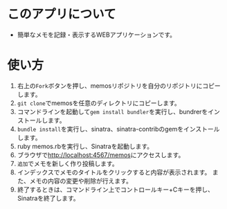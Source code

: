 # このアプリについて
- 簡単なメモを記録・表示するWEBアプリケーションです。
# 使い方
1. 右上の`Fork`ボタンを押し、memosリポジトリを自分のリポジトリにコピーします。
1. `git clone`でmemosを任意のディレクトリにコピーします。
1. コマンドラインを起動して`gem install bundler`を実行し、bundrerをインストールします。
1. `bundle install`を実行し、sinatra、sinatra-contribのgemをインストールします。
1. ruby memos.rbを実行し、Sinatraを起動します。
1. ブラウザで<http://localhost:4567/memos>にアクセスします。
1. `追加`でメモを新しく作り投稿します。
1. インデックスでメモのタイトルをクリックすると内容が表示されます。
また、メモの内容の変更や削除が行えます。
1. 終了するときは、コマンドライン上でコントロールキー+Cキーを押し、Sinatraを終了します。
